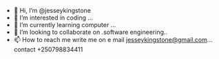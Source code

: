 - 👋 Hi, I’m @jesseykingstone
- 👀 I’m interested in coding ...
- 🌱 I’m currently learning computer ...
- 💞️ I’m looking to collaborate on .software engineering..
- 📫 How to reach me write me on e mail jesseykingstone@gmail.com...
contact +250798834411
<!---
jesseykingstone/jesseykingstone is a ✨ special ✨ repository because its `README.md` (this file) appears on your GitHub profile.
You can click the Preview link to take a look at your changes.
--->
